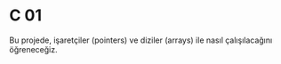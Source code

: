 # C 01

Bu projede, işaretçiler (pointers) ve diziler (arrays) ile nasıl çalışılacağını öğreneceğiz.
